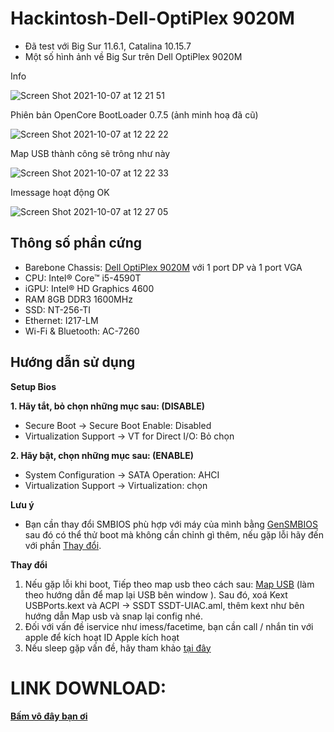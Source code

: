 # Hackintosh-Dell-OptiPlex 9020M

- Đã test với Big Sur 11.6.1, Catalina 10.15.7 
- Một số hình ảnh về Big Sur trên Dell OptiPlex 9020M

Info

![Screen Shot 2021-10-07 at 12 21 51](https://user-images.githubusercontent.com/92006941/136325524-f392d196-9482-49cb-82cd-94a01dd53af3.png)

Phiên bản OpenCore BootLoader 0.7.5 (ảnh minh hoạ đã cũ)

![Screen Shot 2021-10-07 at 12 22 22](https://user-images.githubusercontent.com/92006941/136325624-b2cb6a9d-bb6a-46db-b380-f74b09012936.png)

Map USB thành công sẽ trông như này

![Screen Shot 2021-10-07 at 12 22 33](https://user-images.githubusercontent.com/92006941/136325667-dfa57305-4b55-4908-8a6b-a42be2d8701b.png)

Imessage hoạt động OK

![Screen Shot 2021-10-07 at 12 27 05](https://user-images.githubusercontent.com/92006941/136325705-bc80bad7-12a8-4a44-8d9c-9d83090a1382.png)

## Thông số phần cứng

- Barebone Chassis: [Dell OptiPlex 9020M](https://www.hardware-corner.net/desktop-models/Dell-OptiPlex-9020M) với 1 port DP và 1 port VGA
- CPU: Intel® Core™ i5-4590T
- iGPU: Intel® HD Graphics 4600
- RAM 8GB DDR3 1600MHz
- SSD: NT-256-TI
- Ethernet: I217-LM
- Wi-Fi & Bluetooth: AC-7260


## Hướng dẫn sử dụng

  **Setup Bios**
  
  **1. Hãy tắt, bỏ chọn những mục sau: (DISABLE)**  
   - Secure Boot → Secure Boot Enable: Disabled
   - Virtualization Support → VT for Direct I/O: Bỏ chọn

  **2. Hãy bật, chọn những mục sau: (ENABLE)**
   - System Configuration → SATA Operation: AHCI
   - Virtualization Support → Virtualization: chọn
   
  **Lưu ý**

  - Bạn cần thay đổi SMBIOS phù hợp với máy của mình bằng [GenSMBIOS](https://github.com/corpnewt/GenSMBIOS) sau đó có thể thử boot mà không cần chỉnh gì thêm, nếu gặp lỗi hãy đến với phần [Thay đổi](https://github.com/HowNeft/HowNeft.github.io#thay-%C4%91%E1%BB%95i).

  **Thay đổi**

  1. Nếu gặp lỗi khi boot, Tiếp theo map usb theo cách sau: [Map USB](https://vietnamitx.com/t/mapping-usb-port-hackintosh-de-dang-don-gian-nhat-2021.206/) (làm theo hướng dẫn để map lại USB bên window ). Sau đó, xoá Kext USBPorts.kext và ACPI -> SSDT SSDT-UIAC.aml, thêm kext như bên hướng dẫn Map usb và snap lại config nhé.
  2. Đối với vấn đề iservice như imess/facetime, bạn cần call / nhắn tin với apple để kích hoạt ID Apple kích hoạt
  3. Nếu sleep gặp vấn đề, hãy tham khảo [tại đây](https://github.com/ismethr/9020mHack)

# LINK DOWNLOAD:
 **[Bấm vô đây bạn ơi](https://github.com/HowNeft/Optiplex9020M/releases/tag/Release)**
